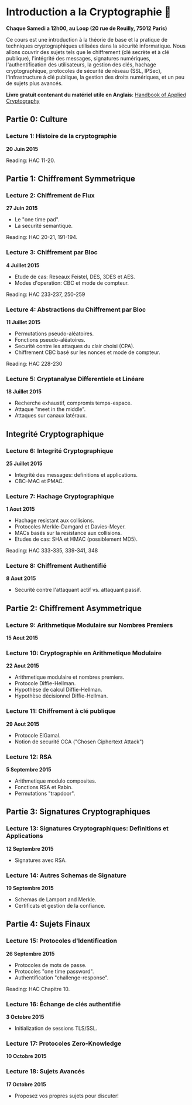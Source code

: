 # Introduction a la Cryptographie :key:
**Chaque Samedi a 12h00, au Loop (20 rue de Reuilly, 75012 Paris)**

Ce cours est une introduction à la théorie de base et la pratique de techniques cryptographiques utilisées dans la sécurité informatique. Nous allons couvrir des sujets tels que le chiffrement (clé secrète et à clé publique), l'intégrité des messages, signatures numériques, l'authentification des utilisateurs, la gestion des clés, hachage cryptographique, protocoles de sécurité de réseau (SSL, IPSec), l'infrastructure à clé publique, la gestion des droits numériques, et un peu de sujets plus avancés.

**Livre gratuit contenant du matériel utile en Anglais**: [Handbook of Applied Cryptography](http://cacr.uwaterloo.ca/hac/)

## Partie 0: Culture

### Lecture 1: Histoire de la cryptographie
**20 Juin 2015**  

Reading: HAC 11-20.

## Partie 1: Chiffrement Symmetrique
 
### Lecture 2: Chiffrement de Flux
**27 Juin 2015**
* Le "one time pad".
* La securité semantique.  

Reading: HAC 20-21, 191-194.
 
### Lecture 3: Chiffrement par Bloc
**4 Juillet 2015**
* Etude de cas: Reseaux Feistel, DES, 3DES et AES.
* Modes d'operation: CBC et mode de compteur.  

Reading: HAC 233-237, 250-259
 
### Lecture 4: Abstractions du Chiffrement par Bloc
**11 Juillet 2015**
* Permutations pseudo-aléatoires.
* Fonctions pseudo-aléatoires.
* Securité contre les attaques du clair choisi (CPA).
* Chiffrement CBC basé sur les nonces et mode de compteur.  

Reading: HAC 228-230
 
### Lecture 5: Cryptanalyse Differentiele et Linéare
**18 Juillet 2015**
* Recherche exhaustif, compromis temps-espace.
* Attaque "meet in the middle".
* Attaques sur canaux latéraux.

## Integrité Cryptographique
 
### Lecture 6: Integrité Cryptographique
**25 Juillet 2015**
* Integrité des messages: definitions et applications.
* CBC-MAC et PMAC.
 
### Lecture 7: Hachage Cryptographique
**1 Aout 2015**
* Hachage resistant aux collisions.
* Protocoles Merkle-Damgard et Davies-Meyer.
* MACs basés sur la resistance aux collisions.
* Etudes de cas: SHA et HMAC (possiblement MD5).  

Reading: HAC 333-335, 339-341, 348
 
### Lecture 8: Chiffrement Authentifié
**8 Aout 2015**
* Securité contre l'attaquant actif vs. attaquant passif.

## Partie 2: Chiffrement Asymmetrique
 
### Lecture 9: Arithmetique Modulaire sur Nombres Premiers
**15 Aout 2015**

### Lecture 10: Cryptographie en Arithmetique Modulaire
**22 Aout 2015**
* Arithmetique modulaire et nombres premiers.
* Protocole Diffie-Hellman.
* Hypothèse de calcul Diffie-Hellman.
* Hypothèse décisionnel Diffie-Hellman.
 
### Lecture 11: Chiffrement à clé publique
**29 Aout 2015**
* Protocole ElGamal.
* Notion de securité CCA ("Chosen Ciphertext Attack")
 
### Lecture 12: RSA
**5 Septembre 2015**
* Arithmetique modulo composites.
* Fonctions RSA et Rabin.
* Permutations "trapdoor".

## Partie 3: Signatures Cryptographiques
 
### Lecture 13: Signatures Cryptographiques: Definitions et Applications
**12 Septembre 2015**
* Signatures avec RSA.

### Lecture 14: Autres Schemas de Signature
**19 Septembre 2015**
* Schemas de Lamport and Merkle.
* Certificats et gestion de la confiance.

## Partie 4: Sujets Finaux
 
### Lecture 15: Protocoles d'Identification
**26 Septembre 2015**
* Protocoles de mots de passe.
* Protocoles "one time password".
* Authentification "challenge-response".  

Reading: HAC Chapitre 10.
 
### Lecture 16: Échange de clés authentifié
**3 Octobre 2015**
* Initialization de sessions TLS/SSL.
 
### Lecture 17: Protocoles Zero-Knowledge
**10 Octobre 2015**

### Lecture 18: Sujets Avancés
**17 Octobre 2015**
* Proposez vos propres sujets pour discuter!
